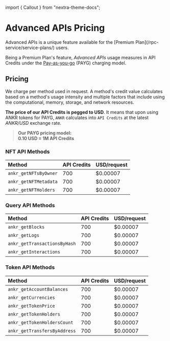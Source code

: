import { Callout } from "nextra-theme-docs";

# Advanced APIs Pricing

<Callout>
Advanced APIs is a unique feature available for the [Premium Plan](/rpc-service/service-plans/) users.
</Callout>

Being a Premium Plan's feature, _Advanced APIs_ usage measures in API Credits under the [Pay-as-you-go](/rpc-service/service-plans/#charging-model-pay-as-you-go) (PAYG) charging model.

## Pricing

We charge per method used in request. A method's credit value calculates based on a method's usage intensity and multiple factors that include using the computational, memory, storage, and network resources.

**The price of our API Credits is pegged to USD**. It means that upon using ANKR tokens for PAYG, `ANKR` calculates into `API Credits` at the latest _ANKR/USD_ exchange rate.

> **Our PAYG pricing model:**  
> **0.10 USD = 1M API Credits**

### NFT API Methods

| Method                 | API Credits | USD/request |
|:-----------------------|-------------|-------------|
| `ankr_getNFTsByOwner`  | 700         | $0.00007    |
| `ankr_getNFTMetadata`  | 700         | $0.00007    |
| `ankr_getNFTHolders`   | 700         | $0.00007    |

### Query API Methods

| Method                        | API Credits | USD/request |
|:------------------------------|-------------|-------------|
| `ankr_getBlocks`              | 700         | $0.00007    |
| `ankr_getLogs`                | 700         | $0.00007    |
| `ankr_getTransactionsByHash`  | 700         | $0.00007    |
| `ankr_getInteractions`        | 700         | $0.00007    |

### Token API Methods

| Method                        | API Credits | USD/request |
|:------------------------------|-------------|-------------|
| `ankr_getAccountBalances`     | 700         | $0.00007    |
| `ankr_getCurrencies`          | 700         | $0.00007    |
| `ankr_getTokenPrice`          | 700         | $0.00007    |
| `ankr_getTokenHolders`        | 700         | $0.00007    |
| `ankr_getTokenHoldersCount`   | 700         | $0.00007    |
| `ankr_getTransfersByAddress`  | 700         | $0.00007    |
